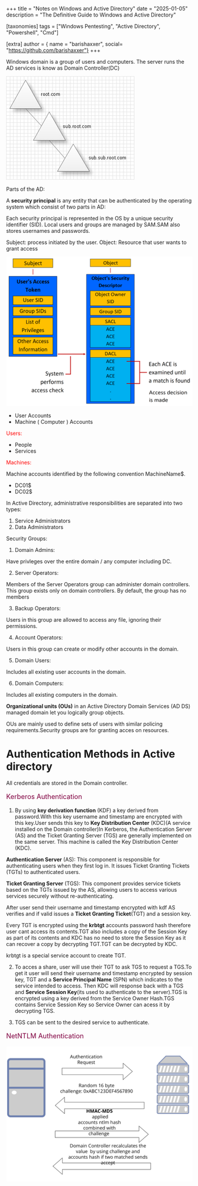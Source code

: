 +++
title = "Notes on Windows and Active Directory"
date = "2025-01-05"
description = "The Definitive Guide to Windows and Active Directory"

[taxonomies]
tags = ["Windows Pentesting", "Active Directory", "Powershell", "Cmd"]

[extra]
author = { name = "barishaxxer", social= "https://github.com/barishaxxer"}
+++

Windows domain is a group of users and computers.
The server runs the AD services is know as Domain Controller(DC)

<img src=/imgs/Active-Directory-1.jpg alt="AD">

Parts of the AD:

A **security principal** is any entity that can be authenticated by the operating system which consist of two parts in AD:

Each security principal is represented in the OS by a unique security identifier (SID).
Local users and groups are managed by SAM.SAM also stores usernames and passwords.

Subject: process initiated by the user.
Object: Resource that user wants to grant access

<img src=/imgs/securitypr.png alt=Authorization>

- User Accounts
- Machine ( Computer ) Accounts

<div style="color : red">Users:</div>

- People
- Services

<div style= "color : red">Machines:</div>

Machine accounts identified by the following convention MachineName$.
<br>
- DC01$
- DC02$

In Active Directory, administrative responsibilities are separated into two types:

1. Service Administrators
2. Data Administrators

Security Groups:

1. Domain Admins:

Have privleges over the entire domain / any computer including DC.

2. Server Operators:

Members of the Server Operators group can administer domain controllers. This group exists only on domain controllers. By default, the group has no members

3. Backup Operators:

Users in this group are allowed to access any file, ignoring their permissions.

4. Account Operators:

Users in this group can create or modify other accounts in the domain.

5. Domain Users:

Includes all existing user accounts in the domain.

6. Domain Computers:

Includes all existing computers in the domain.

**Organizational units (OUs)** in an Active Directory Domain Services (AD DS) managed domain let you logically group objects. 

OUs are mainly used to define sets of users with similar policing requirements.Security groups are for granting acces on resources.

# Authentication Methods in Active directory

All credentials are stored in the Domain controller.

<p style="font-size:18px; color: #800040"> Kerberos Authentication </p>

1. By using **key derivation function** (KDF) a key derived from password.With this key username and timestamp are encrypted with this key.User sends this key to **Key Distribution Center** (KDC)(A service installed on the Domain controller)In Kerberos, the Authentication Server (AS) and the Ticket Granting Server (TGS) are generally implemented on the same server. This machine is called the Key Distribution Center (KDC).

**Authentication Server** (AS): This component is responsible for authenticating users when they first log in. It issues Ticket Granting Tickets (TGTs) to authenticated users.

**Ticket Granting Server** (TGS): This component provides service tickets based on the TGTs issued by the AS, allowing users to access various services securely without re-authenticating.

After user send their username and timestamp encrypted with kdf AS verifies and if valid issues a **Ticket Granting Ticket**(TGT) and a session key.

Every TGT is encrypted using the **krbtgt** accounts password hash therefore user cant access its contents.TGT also includes a copy of the Session Key as part of its contents and KDC has no need to store the Session Key as it can recover a copy by decrypting TGT.TGT can be decrypted by KDC.

krbtgt is a special service account to create TGT.


2. To acces a share, user will use their TGT to ask TGS to request a TGS.To get it user will send their username and timestamp encrypted by session key, TGT and a **Service Principal Name** (SPN) which indicates to the service intended to access.
Then KDC will response back with a TGS and **Service Session Key**(its used to authenticate to the server).TGS is encrypted using a key derived from the Service Owner Hash.TGS contains Service Session Key so Service Owner can acess it by decrypting TGS.

3. TGS can be sent to the desired service to authenticate.

<p style="font-size:18px; color: #800040"> NetNTLM Authentication </p>

<img src="/imgs/netntlm.png">
